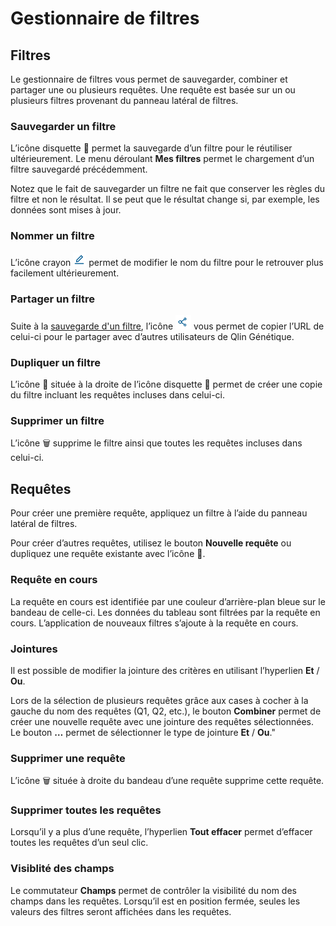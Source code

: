 # Gestionnaire de filtres

## Filtres

Le gestionnaire de filtres vous permet de sauvegarder, combiner et partager une ou plusieurs requêtes. Une requête est basée sur un ou plusieurs filtres provenant du panneau latéral de filtres.

### Sauvegarder un filtre

L’icône disquette 💾 permet la sauvegarde d’un filtre pour le réutiliser ultérieurement. Le menu déroulant **Mes filtres** permet le chargement d’un filtre sauvegardé précédemment.

Notez que le fait de sauvegarder un filtre ne fait que conserver les règles du filtre et non le résultat. Il se peut que le résultat change si, par exemple, les données sont mises à jour.

### Nommer un filtre

L’icône crayon ![crayon](https://raw.githubusercontent.com/Ferlab-Ste-Justine/clin-docs/main/docs/docs-fr/qlin_genetic/filters_manager/editicon.png) permet de modifier le nom du filtre pour le retrouver plus facilement ultérieurement.

### Partager un filtre

Suite à la [sauvegarde d'un filtre](#sauvegarder-un-filtre), l’icône ![partage](https://raw.githubusercontent.com/Ferlab-Ste-Justine/clin-docs/main/docs/docs-fr/qlin_genetic/filters_manager/shareicon.png) vous permet de copier l’URL de celui-ci pour le partager avec d’autres utilisateurs de Qlin Génétique.

### Dupliquer un filtre

L’icône 📑 située à la droite de l’icône disquette 💾 permet de créer une copie du filtre incluant les requêtes incluses dans celui-ci.

### Supprimer un filtre

L’icône 🗑️ supprime le filtre ainsi que toutes les requêtes incluses dans celui-ci.

## Requêtes

Pour créer une première requête, appliquez un filtre à l’aide du panneau latéral de filtres.

Pour créer d’autres requêtes, utilisez le bouton **Nouvelle requête** ou dupliquez une requête existante avec l’icône 📑.

### Requête en cours

La requête en cours est identifiée par une couleur d’arrière-plan bleue sur le bandeau de celle-ci. Les données du tableau sont filtrées par la requête en cours. L’application de nouveaux filtres s’ajoute à la requête en cours.

### Jointures

Il est possible de modifier la jointure des critères en utilisant l’hyperlien **Et** / **Ou**.

Lors de la sélection de plusieurs requêtes grâce aux cases à cocher à la gauche du nom des requêtes (Q1, Q2, etc.), le bouton **Combiner** permet de créer une nouvelle requête avec une jointure des requêtes sélectionnées. Le bouton **…** permet de sélectionner le type de jointure **Et** / **Ou**."

### Supprimer une requête

L’icône 🗑️ située à droite du bandeau d’une requête supprime cette requête.

### Supprimer toutes les requêtes

Lorsqu’il y a plus d’une requête, l’hyperlien **Tout effacer** permet d’effacer toutes les requêtes d’un seul clic.

### Visiblité des champs

Le commutateur **Champs** permet de contrôler la visibilité du nom des champs dans les requêtes. Lorsqu’il est en position fermée, seules les valeurs des filtres seront affichées dans les requêtes.
